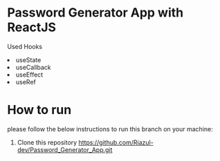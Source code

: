 # Password Generator App with ReactJS
Used Hooks
  <li>useState</li>
  <li>useCallback</li>
  <li>useEffect</li>
  <li>useRef</li>

# How to run
please follow the below instructions to run this branch on your machine:
1. Clone this repository
https://github.com/Riazul-dev/Password_Generator_App.git
